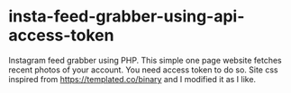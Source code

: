 # insta-feed-grabber-using-api-access-token
Instagram feed grabber using PHP.
This simple one page website fetches recent photos of your account. You need access token to do so.
Site css inspired from https://templated.co/binary and I modified it as I like.
